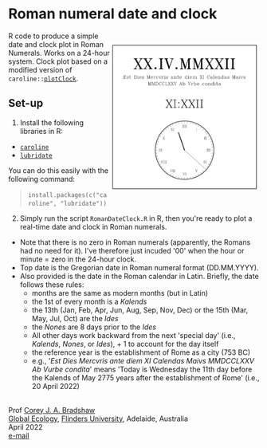 # Roman numeral date and clock

<img align="right" src="www/RomanClockEx.png" alt="Roman Calendar/Clock" width="300" style="margin-top: 20px">

R code to produce a simple date and clock plot in Roman Numerals. Works on a 24-hour system. Clock plot based on a modified version of <code>caroline::<a href="https://search.r-project.org/CRAN/refmans/caroline/html/plotClock.html">plotClock</a></code>.

## Set-up
1. Install the following libraries in R:
- <code><a href="https://cran.r-project.org/web/packages/caroline/index.html">caroline</a></code>
- <code><a href="https://lubridate.tidyverse.org/">lubridate</a></code>

You can do this easily with the following command:
> <code>install.packages(c("caroline", "lubridate"))</code>

2. Simply run the script <code>RomanDateClock.R</code> in R, then you're ready to plot a real-time date and clock in Roman numerals. 

- Note that there is no zero in Roman numerals (apparently, the Romans had no need for it). I've therefore just incuded '00' when the hour or minute = zero in the 24-hour clock.
- Top date is the Gregorian date in Roman numeral format (DD.MM.YYYY).
- Also provided is the date in the Roman calendar in Latin. Briefly, the date follows these rules:
    - months are the same as modern months (but in Latin)
    - the 1st of every month is a <em>Kalends</em>
    - the 13th (Jan, Feb, Apr, Jun, Aug, Sep, Nov, Dec) or the 15th (Mar, May, Jul, Oct) are the <em>Ides</em>
    - the <em>Nones</em> are 8 days prior to the <em>Ides</em>
    - All other days work backward from the next 'special day' (i.e., <em>Kalends</em>, <em>Nones</em>, or <em>Ides</em>), + 1 to account for the day itself
    - the reference year is the establishment of Rome as a city (753 BC)
    - e.g., '<em>Est Dies Mercvris ante diem XI Calendas Maivs MMDCCLXXV Ab Vurbe condita</em>' means 'Today is Wednesday the 11th day before the Kalends of May 2775 years after the establishment of Rome' (i.e., 20 April 2022)
  
<br>
Prof <a href="http://scholar.google.com.au/citations?sortby=pubdate&hl=en&user=1sO0O3wAAAAJ&view_op=list_works">Corey J. A. Bradshaw</a> <br>
<a href="http://globalecologyflinders.com" target="_blank">Global Ecology</a>, <a href="http://flinders.edu.au" target="_blank">Flinders University</a>, Adelaide, Australia <br>
April 2022 <br>
<a href=mailto:corey.bradshaw@flinders.edu.au>e-mail</a> <br>
